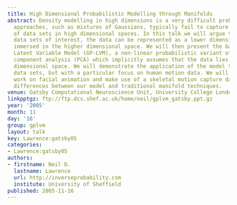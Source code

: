 ```yaml
---
title: High Dimensional Probabilistic Modelling through Manifolds
abstract: Density modelling in high dimensions is a very difficult problem. Traditional
  approaches, such as mixtures of Gaussians, typically fail to capture the structure
  of data sets in high dimensional spaces. In this talk we will argue that for many
  data sets of interest, the data can be represented as a lower dimensional manifold
  immersed in the higher dimensional space. We will then present the Gaussian Process
  Latent Variable Model (GP-LVM), a non-linear probabilistic variant of principal
  component analysis (PCA) which implicitly assumes that the data lies on a lower
  dimensional space. We will demonstrate the application of the model to a range of
  data sets, but with a particular focus on human motion data. We will show some preliminary
  work on facial animation and make use of a skeletal motion capture data set to illustrate
  differences between our model and traditional manifold techniques.
venue: Gatsby Computational Neuroscience Unit, University College London, U.K.
linkpptgz: ftp://ftp.dcs.shef.ac.uk/home/neil/gplvm_gatsby.ppt.gz
year: '2005'
month: 11
day: '16'
group: gplvm
layout: talk
key: Lawrence:gatsby05
categories:
- Lawrence:gatsby05
authors:
- firstname: Neil D.
  lastname: Lawrence
  url: http://inverseprobability.com
  institute: University of Sheffield
published: 2005-11-16
---
```

